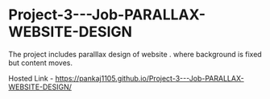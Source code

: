 # Project-3---Job-PARALLAX-WEBSITE-DESIGN
The project includes paralllax  design of website . where background is fixed but content moves. 


Hosted Link - https://pankaj1105.github.io/Project-3---Job-PARALLAX-WEBSITE-DESIGN/
